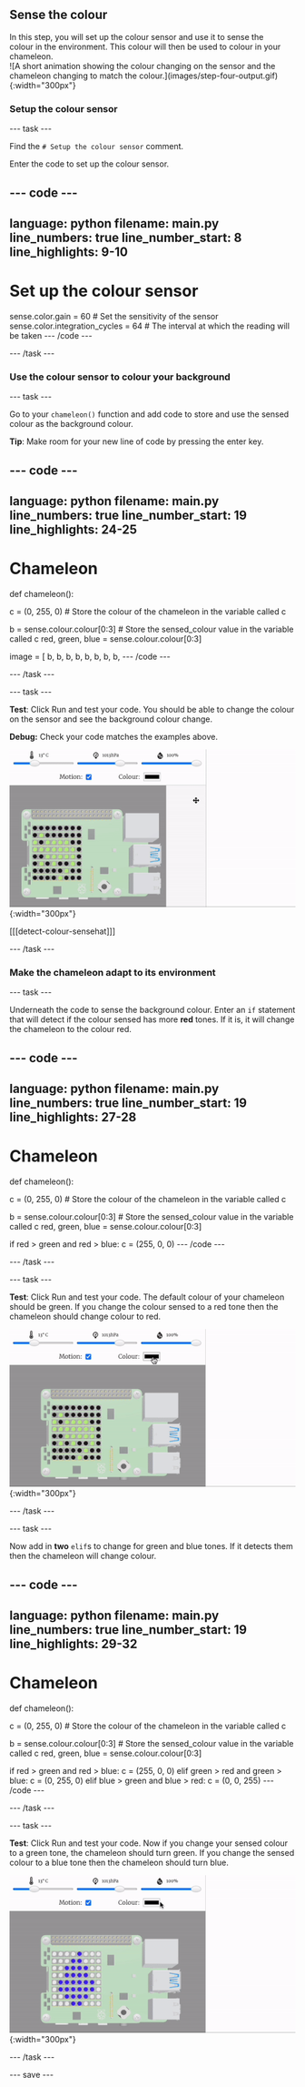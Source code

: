## Sense the colour

<div style="display: flex; flex-wrap: wrap">
<div style="flex-basis: 200px; flex-grow: 1; margin-right: 15px;">
In this step, you will set up the colour sensor and use it to sense the colour in the environment. This colour will then be used to colour in your chameleon. 
</div>
<div>
![A short animation showing the colour changing on the sensor and the chameleon changing to match the colour.](images/step-four-output.gif){:width="300px"}
</div>
</div>

### Setup the colour sensor

--- task ---

Find the `# Setup the colour sensor` comment.

Enter the code to set up the colour sensor.

--- code ---
---
language: python
filename: main.py
line_numbers: true
line_number_start: 8
line_highlights: 9-10
---
# Set up the colour sensor
sense.color.gain = 60 # Set the sensitivity of the sensor
sense.color.integration_cycles = 64 # The interval at which the reading will be taken
--- /code ---

--- /task ---

### Use the colour sensor to colour your background

--- task ---

Go to your `chameleon()` function and add code to store and use the sensed colour as the background colour.

**Tip**: Make room for your new line of code by pressing the enter key.

--- code ---
---
language: python
filename: main.py
line_numbers: true
line_number_start: 19
line_highlights: 24-25
---
# Chameleon
def chameleon():
  
  c = (0, 255, 0) # Store the colour of the chameleon in the variable called c

  b = sense.colour.colour[0:3] # Store the sensed_colour value in the variable called c
  red, green, blue = sense.colour.colour[0:3]

  image = [ 
    b, b, b, b, b, b, b, b, 
--- /code ---

--- /task ---

--- task ---

**Test**: Click Run and test your code. You should be able to change the colour on the sensor and see the background colour change. 

**Debug:** Check your code matches the examples above. 

![A short animation showing the colour changing on the sensor and the background colour changing to match the colour.](images/background-colour.gif){:width="300px"}

[[[detect-colour-sensehat]]]

--- /task ---

### Make the chameleon adapt to its environment

--- task ---

Underneath the code to sense the background colour. Enter an `if` statement that will detect if the colour sensed has more **red** tones. If it is, it will change the chameleon to the colour red. 

--- code ---
---
language: python
filename: main.py
line_numbers: true
line_number_start: 19
line_highlights: 27-28
---
# Chameleon
def chameleon():
  
  c = (0, 255, 0) # Store the colour of the chameleon in the variable called c
  
  b = sense.colour.colour[0:3] # Store the sensed_colour value in the variable called c
  red, green, blue = sense.colour.colour[0:3]
  
  if red > green and red > blue:
    c = (255, 0, 0)
--- /code ---

--- /task ---

--- task ---

**Test**: Click Run and test your code. The default colour of your chameleon should be green. If you change the colour sensed to a red tone then the chameleon should change colour to red. 

![A short animation of the chameleon set to green initially. The slider moves the colour sensor to red and the chameleon changes to red.](images/red-chameleon.gif){:width="300px"}

--- /task ---

--- task ---

Now add in **two** `elif`s to change for green and blue tones. If it detects them then the chameleon will change colour. 

--- code ---
---
language: python
filename: main.py
line_numbers: true
line_number_start: 19
line_highlights: 29-32
---
# Chameleon
def chameleon():
  
  c = (0, 255, 0) # Store the colour of the chameleon in the variable called c
  
  b = sense.colour.colour[0:3] # Store the sensed_colour value in the variable called c
  red, green, blue = sense.colour.colour[0:3]
  
  if red > green and red > blue:
    c = (255, 0, 0)
  elif green > red and green > blue:
    c = (0, 255, 0)
  elif blue > green and blue > red:
    c = (0, 0, 255)
--- /code ---

--- /task ---

--- task ---

**Test**: Click Run and test your code. Now if you change your sensed colour to a green tone, the chameleon should turn green. If you change the sensed colour to a blue tone then the chameleon should turn blue. 

![A short animation of the chameleon set to green initially. The slider moves the colour sensor to green and the chameleon changes to green. The slide changes the colour to blue and the chameleon changes to blue.](images/green-blue-chameleon.gif){:width="300px"}

--- /task ---

--- save ---